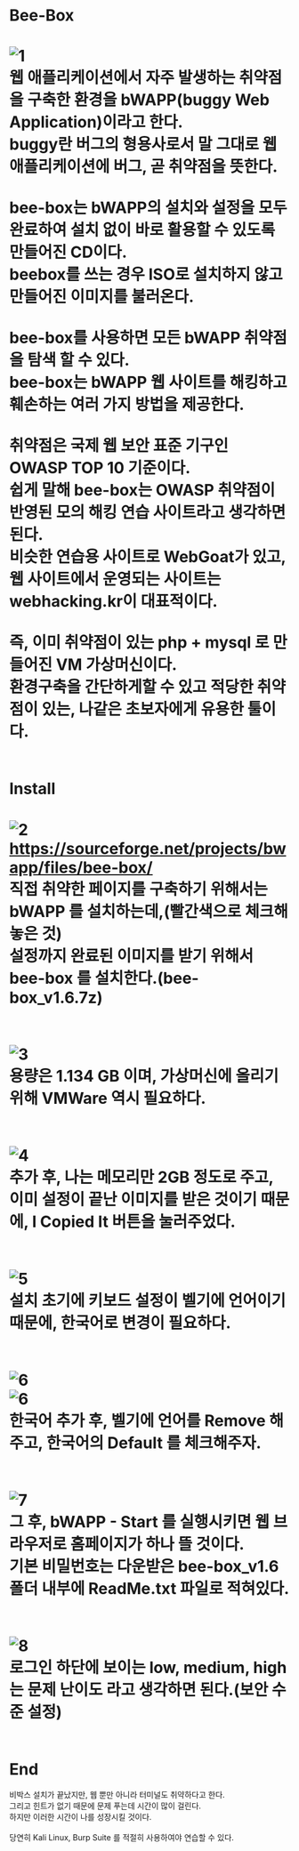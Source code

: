 Bee-Box
==

![1](https://user-images.githubusercontent.com/73854324/157915812-8af6d3f1-174e-4eb5-9ded-68773412dfff.jpg)
<br>
웹 애플리케이션에서 자주 발생하는 취약점을 구축한 환경을 bWAPP(buggy Web Application)이라고 한다.   
buggy란 버그의 형용사로서 말 그대로 웹 애플리케이션에 버그, 곧 취약점을 뜻한다.   
<br>
bee-box는 bWAPP의 설치와 설정을 모두 완료하여 설치 없이 바로 활용할 수 있도록 만들어진 CD이다.   
beebox를 쓰는 경우 ISO로 설치하지 않고 만들어진 이미지를 불러온다.   
<br>
bee-box를 사용하면 모든 bWAPP 취약점을 탐색 할 수 있다.   
bee-box는 bWAPP 웹 사이트를 해킹하고 훼손하는 여러 가지 방법을 제공한다.   
<br>
취약점은 국제 웹 보안 표준 기구인 OWASP TOP 10 기준이다.   
쉽게 말해 bee-box는 OWASP 취약점이 반영된 모의 해킹 연습 사이트라고 생각하면 된다.   
비슷한 연습용 사이트로 WebGoat가 있고, 웹 사이트에서 운영되는 사이트는 webhacking.kr이 대표적이다.   
<br>
즉, 이미 취약점이 있는 php + mysql 로 만들어진 VM 가상머신이다.   
환경구축을 간단하게할 수 있고 적당한 취약점이 있는, 나같은 초보자에게 유용한 툴이다.   
<br><br>
Install
==

![2](https://user-images.githubusercontent.com/73854324/157917104-a0231b29-5def-4ccd-9f57-fbe9acd92801.png)<br>
https://sourceforge.net/projects/bwapp/files/bee-box/ <br>
직접 취약한 페이지를 구축하기 위해서는 bWAPP 를 설치하는데,(빨간색으로 체크해놓은 것)   
설정까지 완료된 이미지를 받기 위해서 bee-box 를 설치한다.(bee-box_v1.6.7z)   
<br><br>
![3](https://user-images.githubusercontent.com/73854324/157917944-c73b8502-c87e-4648-a32c-023a7d328806.png)<br>
용량은 1.134 GB 이며, 가상머신에 올리기 위해 VMWare 역시 필요하다.   
<br><br>
![4](https://user-images.githubusercontent.com/73854324/157922513-18b0bf1c-7234-4ae3-8ab7-a583a3482b90.png)<br>
추가 후, 나는 메모리만 2GB 정도로 주고,   
이미 설정이 끝난 이미지를 받은 것이기 때문에, I Copied It 버튼을 눌러주었다.   
<br><br>
![5](https://user-images.githubusercontent.com/73854324/157923203-d094c8c4-4092-479a-bfa3-fafebd747a07.png)<br>
설치 초기에 키보드 설정이 벨기에 언어이기 때문에, 한국어로 변경이 필요하다.   
<br><br>
![6](https://user-images.githubusercontent.com/73854324/157923569-a1b52eec-3201-4b02-ab7c-1ff703191f7e.png)<br>
![6](https://user-images.githubusercontent.com/73854324/157923712-e3a8a328-df27-45af-a399-d6dc13fa31d5.png)<br>
한국어 추가 후, 벨기에 언어를 Remove 해주고, 한국어의 Default 를 체크해주자.   
<br><br>
![7](https://user-images.githubusercontent.com/73854324/157923905-d9be23c5-35aa-4c69-a8d6-a6117ee20c0c.png)<br>
그 후, bWAPP - Start 를 실행시키면 웹 브라우저로 홈페이지가 하나 뜰 것이다.   
기본 비밀번호는 다운받은 bee-box_v1.6 폴더 내부에 ReadMe.txt 파일로 적혀있다.   
<br><br>
![8](https://user-images.githubusercontent.com/73854324/157924148-e4194329-1a24-42ee-b669-84622d2efdf0.png)<br>
로그인 하단에 보이는 low, medium, high 는 문제 난이도 라고 생각하면 된다.(보안 수준 설정)   
<br><br>
End
==
비박스 설치가 끝났지만, 웹 뿐만 아니라 터미널도 취약하다고 한다.   
그리고 힌트가 없기 때문에 문제 푸는데 시간이 많이 걸린다.   
하지만 이러한 시간이 나를 성장시킬 것이다.   
<br>
당연히 Kali Linux, Burp Suite 를 적절히 사용하여야 연습할 수 있다.   
